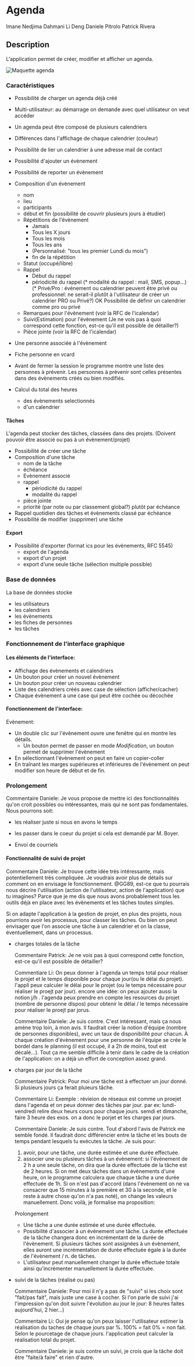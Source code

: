 # Agenda

Imane Nedjima Dahmani
Li Deng
Daniele Pitrolo
Patrick Rivera

## Description

L'application permet de créer, modifier et afficher un agenda.

![Maquette agenda](agenda.png)

### Caractéristiques

* Possibilité de charger un agenda déjà créé
* Multi-utilisateur: au démarrage on demande avec quel utilisateur on veut accéder
* Un agenda peut être composé de plusieurs calendriers
* Différences dans l'affichage de chaque calendrier (couleur)
* Possibilité de lier un calendrier à une adresse mail de contact
* Possibilité d'ajouter un évènement
* Possibilité de reporter un évènement
* Composition d'un évènement
   * nom
   * lieu
   * participants
   * début et fin (possibilité de couvrir plusieurs jours à étudier)
   * Répétitions de l'évènement
      * Jamais
      * Tous les X jours
      * Tous les mois
      * Tous les ans
      * (Personnalisé: "tous les premier Lundi du mois")
      * fin de la répétition
   * Statut (occupé/libre)
   * Rappel
      * Début du rappel
      * périodicité du rappel
      (* modalité du rappel : mail, SMS, popup...)
   (* Privé/Pro : évènement ou calendrier peuvent être privé ou professionnel: ne serait-il plutôt à l'utilisateur de créer un calendrier PRO ou Privé?)
		OK Possibilité de définir un calendrier comme pro ou privé
   * Remarques pour l'évènement (voir la RFC de l'icalendar)
   * Suivi(Estimation) pour l'évènement (Je ne vois pas à quoi correspond cette fonction, est-ce qu'il est possible de détailler?)
   * Pièce jointe (voir la RFC de l'icalendar)

* Une personne associée à l'évènement
 * Fiche personne en vcard
 * Avant de fermer la session le programme montre une liste des personnes à prévenir. Les personnes à prévenir sont celles présentes dans des évènements créés ou bien modifiés.
* Calcul du total des heures
  * des évènements selectionnés
  * d'un calendrier

#### Tâches

L'agenda peut stocker des tâches, classées dans des projets. (Doivent pouvoir être associé ou pas à un évènement/projet)

* Possibilité de créer une tâche
* Composition d'une tâche
  * nom de la tâche
  * échéance
  * Evènement associé
  * rappel
    * périodicité du rappel
    * modalité du rappel
  * pièce jointe
  * priorité (par note ou par classement global?) plutôt par échéance
* Rappel quotidien des tâches et évènements classé par échéance
* Possibilité de modifier (supprimer) une tâche

#### Export

* Possibilité d'exporter (format ics pour les évènements, RFC 5545)
    * export de l'agenda
    * export d'un projet
    * export d'une seule tâche (sélection multiple possible)

### Base de données

La base de données stocke

* les utilisateurs
* les calendriers
* les évènements
* les fiches de personnes
* les tâches

### Fonctionnement de l'interface graphique

#### Les éléments de l'interface:

* Affichage des évènements et calendriers
* Un bouton pour créer un nouvel évènement
* Un bouton pour créer un nouveau calendrier
* Liste des calendriers créés avec case de sélection (afficher/cacher)
* Chaque évènement a une case qui peut être cochée ou décochée

#### Fonctionnement de l'interface:

Evènement:

* Un double clic sur l'évènement ouvre une fenêtre qui en montre les détails.
  * Un bouton permet de passer en mode *Modification*, un bouton permet de supprimer l'évènement
* En sélectionnant l'évènement on peut en faire un copier-coller
* En traînant les marges supérieures et inférieures de l'évènement on peut modifier son heure de début et de fin.


### Prolongement

Commentaire Daniele:
Je vous propose de mettre ici des fonctionnalités qu'on croit possibles ou intéressantes, mais qui ne sont pas fondamentales. Nous pourrons soit:

* les réaliser juste si nous en avons le temps
* les passer dans le coeur du projet si cela est demandé par M. Boyer.

* Envoi de courriels

#### Fonctionnalité de suivi de projet

Commentaire Daniele: Je trouve cette idée très intéressante, mais potentiellement très compliquée. Je voudrais avoir plus de détails sur comment on en envisage le fonctionnement. @GG89, est-ce que tu pourrais nous décrire l'utilisation (action de l'utilisateur, action de l'application) que tu imagines? Parce que je me dis que nous avons probablement tous les outils déjà en place avec les évènements et les tâches toutes simples.

Si on adapte l'application à la gestion de projet, en plus des projets, nous pourrions avoir les processus, pour classer les tâches. Ou bien on peut envisager que l'on associe une tâche à un calendrier et on la classe, éventuellement, dans un processus.


* charges totales de la tâche

  Commentaire Patrick: Je ne vois pas à quoi correspond cette fonction, est-ce qu'il est possible de détailler?

  Commentiare Li: On peux donner à  l'agenda un temps total pour réaliser le projet et le temps disponible pour chaque jour(ou le délai du projet).
  l'appli peux calculer le délai pour le projet (ou le temps nécessaire pour réaliser le proejt par jour).
  encore une idée: on peux ajouter aussi la notion j/h . l'agenda peux prendre en compte les resources du projet (nombre de personne dispos) pour obtenir le délai / le temps nécessaire pour réaliser le proejt par jorus.

  Commentaire Daniele: Je suis contre. C'est intéressant, mais ça nous amène trop loin, à mon avis. Il faudrait créer la notion d'équipe (nombre de personnes disponibles), avec un taux de disponibilité pour chacun. À chaque création d'évènement pour une personne de l'équipe se crée le bordel dans le planning (il est occupé, il a 2h de moins, tout est décalé…). Tout ça me semble difficile à tenir dans le cadre de la création de l'application: on a déjà un effort de conception assez grand.

* charges par jour de la tâche

  Commentaire Patrick: Pour moi une täche est à effectuer un jour donné. Si plusieurs jours ça ferait pluieurs tâche.

  Commentaire Li: Exemple : révieion de réseaux est comme un proejet dans l'agenda et on peux donner des tâches par jour. par ex: lundi-vendredi relire deux heurs cours pour chaque jours. semdi et dimanche, faire 3 heure des exos.
  on a donc le porjet et les charges par jours.

  Commentaire Daniele: Je suis contre. Tout d'abord l'avis de Patrick me semble fondé. Il faudrait donc différencier entre la tâche et les bouts de temps pendant lesquels tu exécutes la tâche.
  Je suis pour:
  1. avoir, pour une tâche, une durée estimée et une durée effectuée.
  2. associer une ou plusieurs tâches à un évènement: si l'évènement de 2 h a une seule tâche, on dira que la durée effectuée de la tâche est de 2 heures. Si on met deux tâches dans un évènements d'une heure, on le programme calculera que chaque tâche a une durée effectuée de 1h. Si on n'est pas d'accord (dans l'évènement on ne va consacrer que 15 minutes à la première et 30 à la seconde, et le reste à autre chose qu'on n'a pas noté), on change les valeurs manuellement. Donc voilà, je formalise ma proposition:

  Prolongement

  * Une tâche a une durée estimée et une durée effectuée.
  * Possibilité d'associer à un évènement une tâche. La durée effectuée de la tâche changera donc en incrémentant de la durée de l'évènement. Si plusieurs tâches sont assignées à un évènement, elles auront une incrémentation  de durée effectuée égale à la durée de l'évènement / n. de tâches.
  * L'utilisateur peut manuellement changer la durée effectuée totale ainsi qu'incrémenter manuellement la durée effectuée.


* suivi de la tâches (réalisé ou pas)

  Commentaire Daniele: Pour moi il n'y a pas de "suivi" si les choix sont "fait/pas fait", mais juste une case à cocher. Si l'on parle de suivi j'ai l'impression qu'on doit suivre l'évolution au jour le jour: 8 heures faites aujourd'hui, 2 hier...)

  Commentaire Li: Oui je pense qu'on peux laisser l'utilisateur estimer la réalisation du taches de chaque jours par %. 100% = fait 0% = non fait.
  Selon le pourcetage de chaque jours. l'application peut calculer la réalisation total du projet.

  Commentaire Daniele: je suis contre un suivi, je crois que la tâche doit être "faite/à faire" et rien d'autre.
